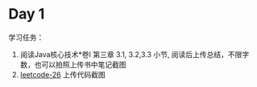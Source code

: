 # Day 1

学习任务：
1. 阅读Java核心技术*卷I 第三章 3.1, 3.2,3.3 小节,  阅读后上传总结，不限字数，也可以拍照上传书中笔记截图
2. [leetcode-26](https://leetcode.cn/problems/remove-duplicates-from-sorted-array/) 上传代码截图